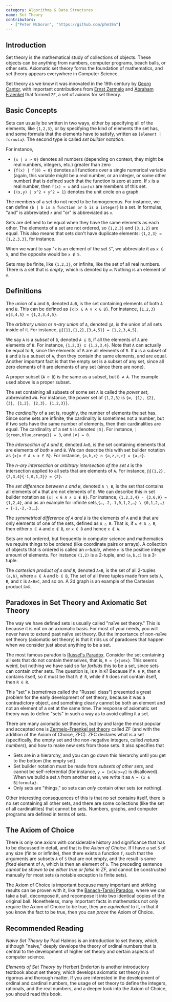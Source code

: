 ```yaml
---
category: Algorithms & Data Structures
name: Set Theory
contributors:
  - ["Peter McGoron", "https://github.com/phm19a"]
---
```


## Introduction

Set theory is the mathematical study of collections of objects. These
objects can be anything from numbers, computer programs, beach balls,
or other sets. Axiomatic set theory forms the foundation of mathematics,
and set theory appears everywhere in Computer Science.

Set theory as we know it was innovated in the 19th century by
[Georg Cantor](https://en.wikipedia.org/wiki/Georg_Cantor),
with important contributions from
[Ernst Zermelo](https://en.wikipedia.org/wiki/Ernst_Zermelo) and
[Abraham Fraenkel](https://en.wikipedia.org/wiki/Abraham_Fraenkel) that
formed `ZF`, a set of axioms for set theory.

## Basic Concepts

Sets can usually be written in two ways, either by specifying all of
the elements, like `{1,2,3}`, or by specifying the kind of elements the
set has, and some formula that the elements have to satisfy, written as
`{element | formula}`. The second type is called *set builder notation*.

For instance,
* `{x | x > 0}` denotes all numbers (depending on context, they might
  be real numbers, integers, etc.) greater than zero
* `{f(x) | f(0) = 0}` denotes all functions over a single numerical
  variable (again, this variable might be a real number, or an integer,
  or some other number) that is defined such that the function is zero at
  zero. If `x` is a real number, then `f(x) = x` and `sin(x)` are
  members of this set.
* `{(x,y) | x^2 + y^2 = 1}` denotes the unit circle on a graph.

The members of a set do not need to be homogeneous. For instance, we can
define `{b | b is a function or b is a integer}` is a set. In formulas,
"and" is abbreviated `∧` and "or" is abbreviated as `∨`.

Sets are defined to be equal when they have the same elements as each
other. The elements of a set are not ordered, so `{1,2,3}` and `{3,1,2}`
are equal. This also means that sets don't have duplicate elements:
`{1,2,3} = {1,2,3,3}`, for instance.

When we want to say "`x` is an element of the set `S`", we abbreviate
it as `x ∈ S`, and the opposite would be `x ∉ S`.

Sets may be finite, like `{1,2,3}`, or infinite, like the set of all
real numbers. There is a set that is *empty*, which is denoted by
`∅`. Nothing is an element of `∅`.

## Definitions

The *union* of `A` and `B`, denoted `A∪B`, is the set containing elements
of both `A` and `B`. This can be defined as `{x|x ∈ A ∨ x ∈ B}`.
For instance, `{1,2,3}∪{3,4,5} = {1,2,3,4,5}`.

The *arbitrary union* or *n-ary union* of `A`, denoted `⋃A`, is the
union of all sets inside of it. For instance,
`⋃{{1},{1,2},{3,4,5}} = {1,2,3,4,5}`.

We say `A` is a *subset* of `B`, denoted `A ⊆ B`, if all the elements
of `A` are elements of `B`. For instance, `{1,2,3} ⊆ {1,2,3,4}`.
Note that `A` can actually be equal to `B`, since the elements of `B`
are all elements of `B`. If `A` is a subset of `B` and `B` is a subset
of `A`, then they contain the same elements, and are equal. Another
important fact is that the empty set is a subset of any set, since all
zero elements of it are elements of any set (since there are none).

A proper subset (`A ⊂ B`) is the same as a subset, but `B ≠ A`. The
example used above is a proper subset.

The set containing all subsets of some set `A` is called the *power set*,
abbreviated `𝒫A`. For instance, the power set of `{1,2,3}` is `{∅,
{1}, {2}, {3}, {1,2}, {2,3}, {1,2,3}}`.

The *cardinality* of a set is, roughly, the number of elements the set
has. Since some sets are infinite, the cardinality is sometimes not a
number, but if two sets have the same number of elements, then their
cardinalities are equal. The cardinality of a set `S` is denoted `|S|`.
For instance, `|{green,blue,orange}| = 3`, and `|∅| = 0`.

The *intersection of `A` and `B`*, denoted `A∩B`, is the set containing
elements that are elements of *both* `A` and `B`. We can describe this
with set builder notation as `{x|x ∈ A ∧ x ∈ B}`. For instance,
`{a,b,c} ∩ {a,z,c,r} = {a,c}`.

The *n-ary intersection* or *arbitrary intersection of the set `A`*
is the intersection applied to all sets that are elements of `A`.
For instance, `⋂{{1,2},{2,3,4}{-1,0,1,2}} = {2}`.

The *set difference between `A` and `B`*, denoted `A \ B`, is the
set that contains all elements of `A` that are not elements of `B`.
We can describe this in set builder notation as `{x| x ∈ A ∧ x ∉
B}`. For instance, `{1,2,3,4} - {3,6,9} = {1,2,4}`, and as an example
for infinite sets,`{…,-2,-1,0,1,2,…} \ {0,1,2,…} = {-1,-2,-3,…}`.

The *symmetrical difference of `A` and `B`* is the elements of `A` and `B`
that are only elements of one of the sets, defined as `A △ B`. That is,
if `x ∈ A △ B`, then either `x ∈ A` and `x ∉ B`, or `x ∈ B`
and hence `x ∉ A`.

Sets are not ordered, but frequently in computer science and mathematics
we require things to be ordered (like coordinate pairs or arrays). A
collection of objects that is ordered is called an *`n`-tuple*, where
`n` is the positive integer amount of elements. For instance `(1,2)`
is a 2-tuple, and `(a,b,c)` is a 3-tuple.

The *cartesian product of `A` and `B`*, denoted `A×B`, is the set of
all 2-tuples `(a,b)`, where `a ∈ A` and `b ∈ B`,  The set of all
three tuples made from sets `A`, `B`, and `C` is `A×B×C`, and so on.
A 2d graph is an example of the Cartesian product `ℝ×ℝ`.

## Paradoxes in Set Theory and Axiomatic Set Theory

The way we have defined sets is usually called "naïve set theory." This
is because it is not on an axiomatic basis. For most of your needs, you
will never have to extend past naïve set theory. But the importance
of non-naïve set theory (axiomatic set theory) is that it rids us of
paradoxes that happen when we consider just about anything to be a set.

The most famous paradox is
[Russel's Paradox](https://en.wikipedia.org/wiki/Russell%27s_paradox).
Consider the set containing all sets that do not contain themselves,
that is, `R = {x|x∈x}`. This seems weird, but nothing we have said so
far *forbids* this to be a set, since sets can contain other sets. The
question is, is `R` in `R`? Because if `R ∈ R`, then `R` contains
itself, so it must be that `R ∉ R`, while if `R` does not contain
itself, then `R ∈ R`.

This "set" `R` (sometimes called the "Russell class") presented a
great problem for the early development of set theory, because it was a
contradictory object, and something clearly cannot be both an element and
not an element of a set at the same time. The response of axiomatic set
theory was to define "sets" in such a way as to avoid calling `R` a set.

There are many axiomatic set theories, but by and large
the most popular and accepted one is [Zermelo-Fraenkel set
theory](https://en.wikipedia.org/wiki/Zermelo%E2%80%93Fraenkel_set_theory)
called ZF (and with the addition of the Axiom of Choice, ZFC). ZFC
declares what is a set (specifically, the empty set and the non-negative
integers, called *natural numbers*), and how to make new sets from those
sets. It also specifies that

* Sets are in a hierarchy, and you can go down this hierarchy until you
  get to the bottom (the empty set).
* Set builder notation must be made from *subsets of other sets*,
  and cannot be self-referential (for instance, `y = {x∈A|x=y}` is
  disallowed). When we build a set `A` from another set `B`, we write
  it as `A = {x ∈ B|formula}`.
* Only sets are "things," so sets can *only* contain other sets (or
  nothing).

Other interesting consequences of this is that no set contains itself,
there is no set containing all other sets, and there are some collections
(like the set of all cardinalities) that cannot be sets. Numbers, graphs,
and computer programs are defined in terms of sets.

## The Axiom of Choice

There is only one axiom with considerable history and significance that
has to be discussed in detail, and that is the *Axiom of Choice*. If
I have a set `S` of any size (finite or infinite), then there exists a
function `f`, such that the arguments are subsets `A` of `S` that are
not empty, and the result is some *fixed* element of `A`, which is then
an element of `S`. The preceding sentence *cannot be shown to be either
true or false in ZF*, and cannot be constructed manually for most sets
(a notable exception is finite sets).

The Axiom of Choice is important because many important and
striking results can be proven with it, like the [Banach-Tarski
Paradox](https://en.wikipedia.org/wiki/Banach_Tarski_Paradox),
where we can take a ball, decompose it, and recompose it into
two identical copies of the original ball.
Nonetheless, many important facts in mathematics not only require the
Axiom of Choice to be true, they are *equivalent* to it, in that if you
know the fact to be true, then you can *prove* the Axiom of Choice.

## Recommended Reading

*Naive Set Theory* by Paul Halmos is an introduction to set theory,
which, although "naive," deeply develops the theory of ordinal numbers
that is central to the development of higher set theory and certain
aspects of computer science.

*Elements of Set Theory* by Herbert Enderton is another introductory
textbook about set theory, which develops axiomatic set theory in a
rigorous and thorough matter. If you are interested in the development
of ordinal and cardinal numbers, the usage of set theory to define the
integers, rationals, and the real numbers, and a deeper look into the
Axiom of Choice, you should read this book.
